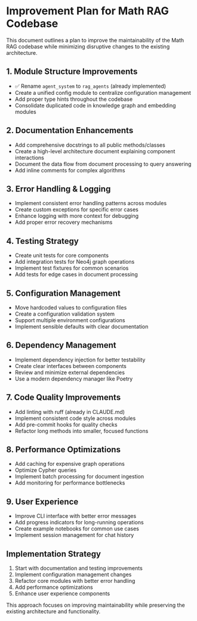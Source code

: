 # Improvement Plan for Math RAG Codebase

This document outlines a plan to improve the maintainability of the Math RAG codebase while minimizing disruptive changes to the existing architecture.

## 1. Module Structure Improvements

- ✅ Rename `agent_system` to `rag_agents` (already implemented)
- Create a unified config module to centralize configuration management
- Add proper type hints throughout the codebase
- Consolidate duplicated code in knowledge graph and embedding modules

## 2. Documentation Enhancements

- Add comprehensive docstrings to all public methods/classes
- Create a high-level architecture document explaining component interactions
- Document the data flow from document processing to query answering
- Add inline comments for complex algorithms

## 3. Error Handling & Logging

- Implement consistent error handling patterns across modules
- Create custom exceptions for specific error cases
- Enhance logging with more context for debugging
- Add proper error recovery mechanisms

## 4. Testing Strategy

- Create unit tests for core components
- Add integration tests for Neo4j graph operations
- Implement test fixtures for common scenarios
- Add tests for edge cases in document processing

## 5. Configuration Management

- Move hardcoded values to configuration files
- Create a configuration validation system
- Support multiple environment configurations
- Implement sensible defaults with clear documentation

## 6. Dependency Management

- Implement dependency injection for better testability
- Create clear interfaces between components
- Review and minimize external dependencies
- Use a modern dependency manager like Poetry

## 7. Code Quality Improvements

- Add linting with ruff (already in CLAUDE.md)
- Implement consistent code style across modules
- Add pre-commit hooks for quality checks
- Refactor long methods into smaller, focused functions

## 8. Performance Optimizations

- Add caching for expensive graph operations
- Optimize Cypher queries
- Implement batch processing for document ingestion
- Add monitoring for performance bottlenecks

## 9. User Experience

- Improve CLI interface with better error messages
- Add progress indicators for long-running operations
- Create example notebooks for common use cases
- Implement session management for chat history

## Implementation Strategy

1. Start with documentation and testing improvements
2. Implement configuration management changes
3. Refactor core modules with better error handling
4. Add performance optimizations
5. Enhance user experience components

This approach focuses on improving maintainability while preserving the existing architecture and functionality.
